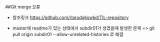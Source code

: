 ##Git merge 오류

- 참조링크
https://github.com/rlarudgkswkd/TIL-repository

- master에 readme가 있는 상태에서 subdir01가 생겼을때 발생한 문제
=> git pull origin subdir01 --allow-unrelated-histories 로 해결
